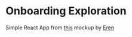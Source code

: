 # Onboarding Exploration

Simple React App from [this](https://dribbble.com/shots/15669113-Onboarding-Exploration) mockup by [Eren](https://dribbble.com/ertuken)
